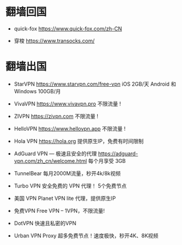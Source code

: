 # 翻墙回国
- quick-fox
https://www.quick-fox.com/zh-CN

- 穿梭
https://www.transocks.com/



# 翻墙出国  
- StarVPN 
https://www.starvpn.com/free-vpn
iOS  2GB/天
Android 和 Windows 100GB/月

- VivaVPN
https://www.vivavpn.pro
不限流量 !

- ZIVPN
https://zivpn.com
不限流量 !

- HelloVPN
https://www.hellovpn.app
不限流量 !

- Hola VPN
https://hola.org
提供原生IP，免费有时间限制
 
- AdGuard VPN — 极速且安全的代理
https://adguard-vpn.com/zh_cn/welcome.html
每个月享受 3GB
 
- TunnelBear 
每月2000M流量，秒开4k/8k视频
 
- Turbo VPN
安全免费的 VPN 代理！ 5个免费节点
 
- 美国 VPN 
Planet VPN lite 代理，提供原生IP
 
- 免费VPN 
Free VPN – 1VPN，不限流量!
 
- DotVPN
快速且私密的VPN
 
- Urban VPN Proxy
超多免费节点！速度极快，秒开4K、8K视频